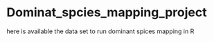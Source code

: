 # Dominat_spcies_mapping_project
here is available the data set to run dominant spices mapping in R

